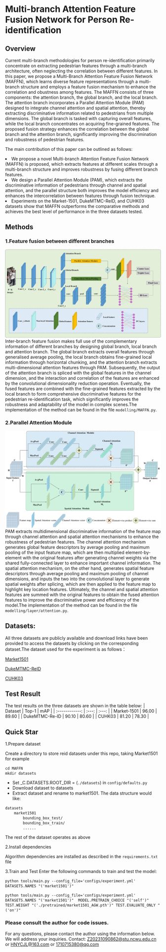 # Multi-branch Attention Feature Fusion Network for Person Re-identification

## Overview
Current multi-branch methodologies for person re-identification primarily concentrate on extracting pedestrian features through a multi-branch architecture, often neglecting the correlation between different features. In this paper, we propose a Multi-Branch Attention Feature Fusion Network (MAFFN), which learns diverse feature representations through a multi-branch structure and employs a feature fusion mechanism to enhance the correlation and  obustness among features.  The MAFFN consists of three components: the attention branch, the global branch, and the local branch. The attention branch incorporates a Parallel Attention Module (PAM) designed to integrate channel attention and spatial attention, thereby extracting discriminative information related to pedestrians from multiple dimensions. The global branch is tasked with capturing overall features, while the local branch concentrates on acquiring fine-grained features. The proposed fusion strategy enhances the correlation between the global branch and the attention branch, significantly improving the discrimination and robustness of pedestrian features. 

The main contribution of this paper can be outlined as follows: 
<li>We propose a novel Multi-branch Attention Feature Fusion Network (MAFFN) is proposed, which extracts features at different scales through a multi-branch structure and improves robustness by fusing different branch features. </li>
<li>We design a Parallel Attention Module (PAM), which extracts the discriminative information of pedestrians through channel and spatial attention, and the parallel structure both improves the model efficiency and enhances the intercorrelation between features through fusion technique. </li>
<li>Experiments on the Market-1501, DukeMTMC-ReID, and CUHK03 datasets show that MAFFN outperforms the comparative methods and achieves the best level of performance in the three datasets tested. </li>

## Methods
### 1.Feature fusion between different branches
![](./image/MAFFN.jpg)
Inter-branch feature fusion makes full use of the complementary information of different branches by designing global branch, local branch and attention branch. The global branch extracts overall features through generalised average pooling, the local branch obtains fine-grained local information through horizontal chunking, and the attention branch extracts multi-dimensional attention features through PAM. Subsequently, the output of the attention branch is spliced with the global features in the channel dimension, and the interaction and correlation of the features are enhanced by the convolutional dimensionality reduction operation. Eventually, the fused features are combined with the fine-grained features extracted by the local branch to form comprehensive discriminative features for the pedestrian re-identification task, which significantly improves the robustness and adaptability of the model in complex scenes.The implementation of the method can be found in the file `modelling/MAFFN.py`.

### 2.Parallel Attention Module
![](./image/PAM.jpg)
PAM extracts multidimensional discriminative information of the feature map through channel attention and spatial attention mechanisms to enhance the robustness of pedestrian features. The channel attention mechanism generates global feature descriptors by average pooling and maximum pooling of the input feature map, which are then multiplied element-by-element with the original features after generating channel weights via the shared fully-connected layer to enhance important channel information. The spatial attention mechanism, on the other hand, generates spatial feature descriptors through average pooling and maximum pooling of channel dimensions, and inputs the two into the convolutional layer to generate spatial weights after splicing, which are then applied to the feature map to highlight key location features. Ultimately, the channel and spatial attention features are summed with the original features to obtain the fused attention features to improve the discriminative power and efficiency of the model.The implementation of the method can be found in the file `modelling/layer/attention.py`.

## Datasets: 
All three datasets are publicly available and download links have been provided to access the datasets by clicking on the corresponding dataset.The dataset used for the experiment is as follows：

[Market1501](https://www.kaggle.com/datasets/sachinsarkar/market1501)

[DukeMTMC-ReID](https://www.kaggle.com/datasets/whurobin/dukemtmcreid)

[CUHK03](https://www.kaggle.com/datasets/priyanagda/cuhk03)

## Test Result
The test results on the three datasets are shown in the table below:
|    Dataset     | Top-1 |  mAP  |
| :------------: | :---: | :---: |
|  Market-1501   | 96.00 | 89.60 |
| DukeMTMC-Re-ID | 90.10 | 80.60 |
|     CUHK03     | 81.20 | 78.30 |

## Quick Star
1.Prepare dataset

Create a directory to store reid datasets under this repo, taking Market1501 for example
```
cd MAFFN
mkdir datasets
```
* Set _C.DATASETS.ROOT_DIR = (`./datasets`) in `config/defaults.py`
* Download dataset to datasets
* Extract dataset and rename to market1501. The data structure would like:
```
datasets
    market1501
        bounding_box_test/
        bounding_box_train/
        ......
```
The rest of the dataset operates as above

2.Install dependencies

Algorithm dependencies are installed as described in the `requirements.txt` file

3.Train and Test
Enter the following commands to train and test the model:
```
python tools/main.py --config_file='configs/experiment.yml' DATASETS.NAMES "('market1501')"
```
```
python tools/main.py --config_file='configs/experiment.yml' DATASETS.NAMES "('market1501')"  MODEL.PRETRAIN_CHOICE "('self')" TEST.WEIGHT "('./pretrained/market1501_AGW.pth')" TEST.EVALUATE_ONLY "('on')"
```

### Please consult the author for code issues.
For any questions, please contact the author using the information below. We will address your inquiries.
Contact: Z20231090862@stu.ncwu.edu.cn or HNYCJL@163.com or 1710715380@qq.com
